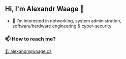 ## Hi, I'm Alexandr Waage 👋
- 👀 I’m interested in networking, system administration, software/hardware engineering & cyber-security

### 📫 How to reach me?
[📧: alexandr@waage.cz](mailto:alexandr@waage.cz)

<!---
alex-waage/alex-waage is a ✨ special ✨ repository because its `README.md` (this file) appears on your GitHub profile.
You can click the Preview link to take a look at your changes.
--->
